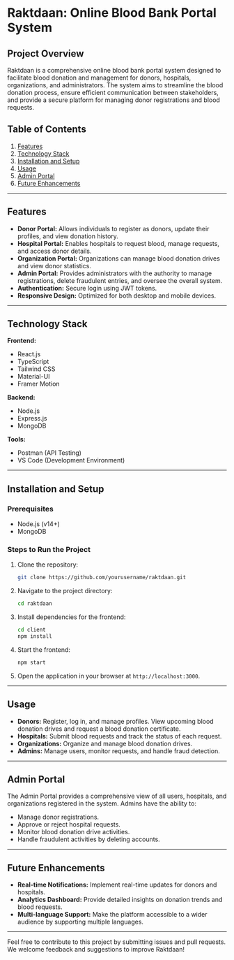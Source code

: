 # Raktdaan: Online Blood Bank Portal System

## Project Overview
Raktdaan is a comprehensive online blood bank portal system designed to facilitate blood donation and management for donors, hospitals, organizations, and administrators. The system aims to streamline the blood donation process, ensure efficient communication between stakeholders, and provide a secure platform for managing donor registrations and blood requests.

## Table of Contents
1. [Features](#features)
2. [Technology Stack](#technology-stack)
3. [Installation and Setup](#installation-and-setup)
4. [Usage](#usage)
5. [Admin Portal](#admin-portal)
6. [Future Enhancements](#future-enhancements)

---

## Features
- **Donor Portal:** Allows individuals to register as donors, update their profiles, and view donation history.
- **Hospital Portal:** Enables hospitals to request blood, manage requests, and access donor details.
- **Organization Portal:** Organizations can manage blood donation drives and view donor statistics.
- **Admin Portal:** Provides administrators with the authority to manage registrations, delete fraudulent entries, and oversee the overall system.
- **Authentication:** Secure login using JWT tokens.
- **Responsive Design:** Optimized for both desktop and mobile devices.

---

## Technology Stack
**Frontend:**
- React.js
- TypeScript
- Tailwind CSS
- Material-UI
- Framer Motion

**Backend:**
- Node.js
- Express.js
- MongoDB

**Tools:**
- Postman (API Testing)
- VS Code (Development Environment)

---

## Installation and Setup
### Prerequisites
- Node.js (v14+)
- MongoDB

### Steps to Run the Project
1. Clone the repository:
   ```bash
   git clone https://github.com/yourusername/raktdaan.git
   ```
2. Navigate to the project directory:
   ```bash
   cd raktdaan
   ```
3. Install dependencies for the frontend:
   ```bash
   cd client
   npm install
   ```
4. Start the frontend:
   ```bash
   npm start
   ```
5. Open the application in your browser at `http://localhost:3000`.

---

## Usage
- **Donors:** Register, log in, and manage profiles. View upcoming blood donation drives and request a blood donation certificate.
- **Hospitals:** Submit blood requests and track the status of each request.
- **Organizations:** Organize and manage blood donation drives.
- **Admins:** Manage users, monitor requests, and handle fraud detection.

---

## Admin Portal
The Admin Portal provides a comprehensive view of all users, hospitals, and organizations registered in the system. Admins have the ability to:
- Manage donor registrations.
- Approve or reject hospital requests.
- Monitor blood donation drive activities.
- Handle fraudulent activities by deleting accounts.

---

## Future Enhancements
- **Real-time Notifications:** Implement real-time updates for donors and hospitals.
- **Analytics Dashboard:** Provide detailed insights on donation trends and blood requests.
- **Multi-language Support:** Make the platform accessible to a wider audience by supporting multiple languages.

---

Feel free to contribute to this project by submitting issues and pull requests. We welcome feedback and suggestions to improve Raktdaan!


